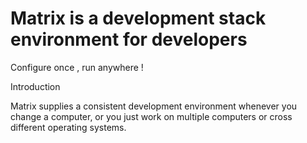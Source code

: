 # Matrix is a development stack environment for developers

Configure once , run anywhere !

Introduction

Matrix supplies a consistent development environment whenever you change a computer, or
you just work on multiple computers or cross  different operating systems.
